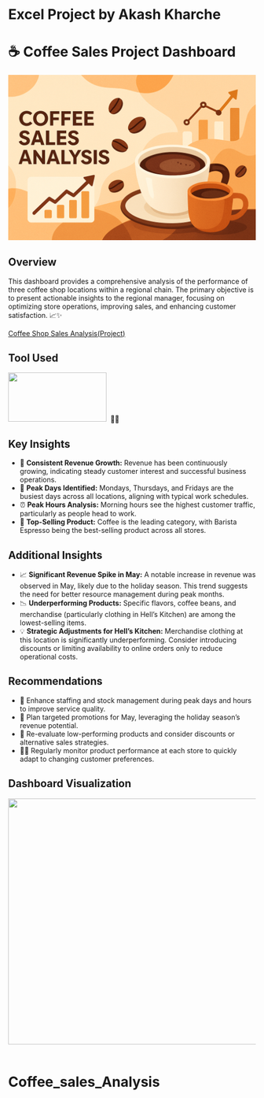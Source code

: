 
# Excel Project by Akash Kharche 
# ☕ Coffee Sales Project Dashboard  
![Coffee Background Banner (4)](https://github.com/akash250298/Coffee_sales_Analysis/blob/main/Images/generated-image.png)


## Overview  
This dashboard provides a comprehensive analysis of the performance of three coffee shop locations within a regional chain. The primary objective is to present actionable insights to the regional manager, focusing on optimizing store operations, improving sales, and enhancing customer satisfaction. 📈✨  

<a href ="Coffee Shop Sales Analysis(Project).xlsx">Coffee Shop Sales Analysis(Project)</a>

## Tool Used  
<img src="Screenshots/microsoft-excel.png" width="200" height="100"/>&nbsp; 🧑‍💻

## Key Insights  
* 🚀 **Consistent Revenue Growth:** Revenue has been continuously growing, indicating steady customer interest and successful business operations.
* 📅 **Peak Days Identified:** Mondays, Thursdays, and Fridays are the busiest days across all locations, aligning with typical work schedules.
* ⏰ **Peak Hours Analysis:** Morning hours see the highest customer traffic, particularly as people head to work.
* 🥇 **Top-Selling Product:** Coffee is the leading category, with Barista Espresso being the best-selling product across all stores.

## Additional Insights  
* 📈 **Significant Revenue Spike in May:** A notable increase in revenue was observed in May, likely due to the holiday season. This trend suggests the need for better resource management during peak months.
* 📉 **Underperforming Products:** Specific flavors, coffee beans, and merchandise (particularly clothing in Hell’s Kitchen) are among the lowest-selling items.
* 💡 **Strategic Adjustments for Hell’s Kitchen:** Merchandise clothing at this location is significantly underperforming. Consider introducing discounts or limiting availability to online orders only to reduce operational costs.

## Recommendations  
* 🤝 Enhance staffing and stock management during peak days and hours to improve service quality.
* 🎯 Plan targeted promotions for May, leveraging the holiday season’s revenue potential.
* 🔄 Re-evaluate low-performing products and consider discounts or alternative sales strategies.
* 🕵️‍♂️ Regularly monitor product performance at each store to quickly adapt to changing customer preferences.

## Dashboard Visualization  
<img src="Screenshots/Dashboard.png" width="3200" height="500"/>&nbsp;

# Coffee_sales_Analysis
